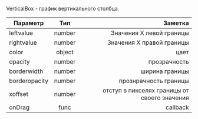 
VerticalBox - график вертикального столбца.

| Параметр  | Тип      | Заметка   |
| --------- |:--------:| ---------:|
| leftvalue     | number   | Значения Х левой границы |
| rightvalue    | number   | Значения Х правой границы  |
| color         | object   | цвет |
| opacity       | number   | прозрачность |
| borderwidth   | number   | ширина границы |
| borderopacity | number   | прознрачность границы |
| xoffset       | number   | отступ в пикселях границы от своего значения |
| onDrag        | func     | callback  |


